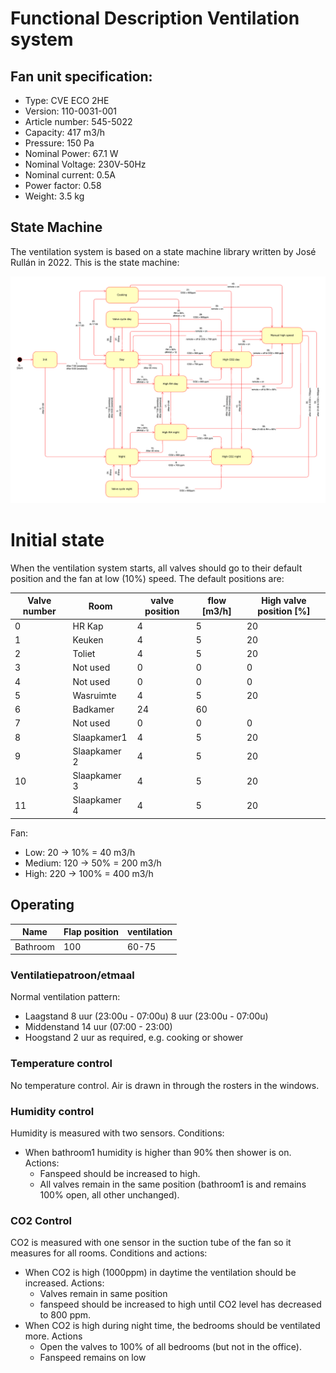# Functional Description Ventilation system

## Fan unit specification:
* Type: CVE ECO 2HE
* Version: 110-0031-001
* Article number: 545-5022
* Capacity: 417 m3/h
* Pressure: 150 Pa
* Nominal Power: 67.1 W
* Nominal Voltage: 230V-50Hz
* Nominal current: 0.5A
* Power factor: 0.58
* Weight: 3.5 kg

## State Machine
The ventilation system is based on a state machine library written by José Rullán in 2022. This is the state machine:

![statemachine for OSVentilationPy](design%20docs/statemachine.png)

# Initial state

When the ventilation system starts, all valves should go to their default position and the fan at low (10%) speed. The default positions are:

| Valve number | Room | valve position | flow [m3/h] | High valve position [%] |
| --- | ---| --- | --- | --- |
| 0 | HR Kap | 4 | 5 | 20 |
| 1 | Keuken | 4 | 5 | 20 |
| 2 | Toliet | 4 | 5 | 20 |
| 3 | Not used | 0 | 0 | 0 |
| 4 | Not used | 0 | 0 | 0 |
| 5 | Wasruimte | 4 | 5 | 20 |
| 6 | Badkamer | 24 | 60 | |
| 7 | Not used | 0 | 0 | 0 |
| 8 | Slaapkamer1 | 4 | 5 | 20 |
| 9 | Slaapkamer 2 | 4 | 5 | 20 |
| 10 | Slaapkamer 3 | 4 | 5 | 20 |
| 11 | Slaapkamer 4 | 4 | 5 | 20 |

Fan:
* Low: 20 -> 10% = 40 m3/h
* Medium: 120 -> 50% = 200 m3/h
* High: 220 -> 100% = 400 m3/h

## Operating

| Name | Flap position | ventilation | 
| --- | --- | --- |
| Bathroom | 100 | 60-75 |

### Ventilatiepatroon/etmaal

Normal ventilation pattern:
* Laagstand 8 uur (23:00u - 07:00u) 8 uur (23:00u - 07:00u)
* Middenstand 14 uur (07:00 - 23:00)
* Hoogstand 2 uur as required, e.g. cooking or shower

### Temperature control

No temperature control. Air is drawn in through the rosters in the windows. 

### Humidity control

Humidity is measured with two sensors. Conditions:

* When bathroom1 humidity is higher than 90% then shower is on. Actions:
    * Fanspeed should be increased to high. 
    * All valves remain in the same position (bathroom1 is and remains 100% open, all other unchanged).

### CO2 Control

CO2 is measured with one sensor in the suction tube of the fan so it measures for all rooms. Conditions and actions:

* When CO2 is high (1000ppm) in daytime the ventilation should be increased. Actions:
    * Valves remain in same position 
    * fanspeed should be increased to high until CO2 level has decreased to 800 ppm.
* When CO2 is high during night time, the bedrooms should be ventilated more. Actions 
    * Open the valves to 100% of all bedrooms (but not in the office). 
    * Fanspeed remains on low

		




